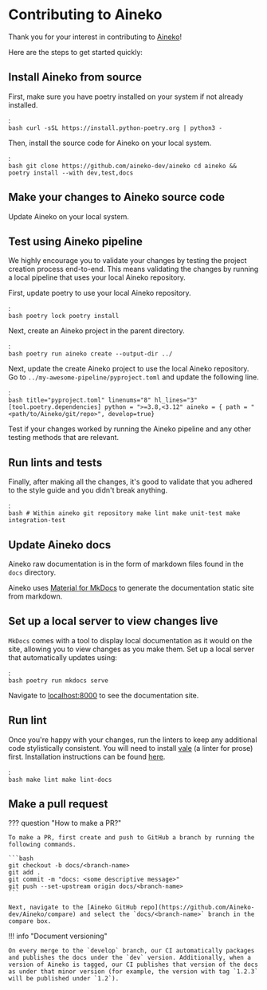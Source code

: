 # Contributing to Aineko

Thank you for your interest in contributing to [Aineko](https://github.com/Aineko-dev/Aineko)!

Here are the steps to get started quickly:

## Install Aineko from source

First, make sure you have poetry installed on your system if not already installed.

:   
    ```bash
    curl -sSL https://install.python-poetry.org | python3 -
    ```

Then, install the source code for Aineko on your local system.

:   
    ```bash
    git clone https://github.com/aineko-dev/aineko
    cd aineko && poetry install --with dev,test,docs
    ```

## Make your changes to Aineko source code

Update Aineko on your local system.

## Test using Aineko pipeline

We highly encourage you to validate your changes by testing the project creation process end-to-end. This means validating the changes by running a local pipeline that uses your local Aineko repository.

First, update poetry to use your local Aineko repository.

:   
    ```bash
    poetry lock
    poetry install
    ```

Next, create an Aineko project in the parent directory.

:   
    ```bash
    poetry run aineko create --output-dir ../
    ```

Next, update the create Aineko project to use the local Aineko repository. Go to `../my-awesome-pipeline/pyproject.toml` and update the following line.

:   
    ```bash title="pyproject.toml" linenums="8" hl_lines="3"
    [tool.poetry.dependencies]
    python = ">=3.8,<3.12"
    aineko = { path = "<path/to/Aineko/git/repo>", develop=true}
    ```

Test if your changes worked by running the Aineko pipeline and any other testing methods that are relevant.

## Run lints and tests

Finally, after making all the changes, it's good to validate that you adhered to the style guide and you didn't break anything.

:   
    ```bash
    # Within aineko git repository
    make lint
    make unit-test
    make integration-test
    ```

## Update Aineko docs

Aineko raw documentation is in the form of markdown files found in the `docs` directory.

Aineko uses [Material for MkDocs](https://squidfunk.github.io/mkdocs-material/) to generate the documentation static site from markdown.

## Set up a local server to view changes live

`MkDocs` comes with a tool to display local documentation as it would on the site, allowing you to view changes as you make them. Set up a local server that automatically updates using:

:   
    ```bash
    poetry run mkdocs serve
    ```

Navigate to [localhost:8000](http://localhost:8000) to see the documentation site.

## Run lint

Once you're happy with your changes, run the linters to keep any additional code stylistically consistent. You will need to install [vale](https://vale.sh/) (a linter for prose) first. Installation instructions  can be found [here](https://vale.sh/docs/vale-cli/installation/#package-managers).

:   
    ```bash
    make lint
    make lint-docs
    ```

## Make a pull request

??? question "How to make a PR?"

    To make a PR, first create and push to GitHub a branch by running the following commands.

    ```bash
    git checkout -b docs/<branch-name>
    git add .
    git commit -m "docs: <some descriptive message>"
    git push --set-upstream origin docs/<branch-name>
    ```

    Next, navigate to the [Aineko GitHub repo](https://github.com/Aineko-dev/Aineko/compare) and select the `docs/<branch-name>` branch in the compare box.

!!! info "Document versioning"

    On every merge to the `develop` branch, our CI automatically packages and publishes the docs under the `dev` version. Additionally, when a version of Aineko is tagged, our CI publishes that version of the docs as under that minor version (for example, the version with tag `1.2.3` will be published under `1.2`).
